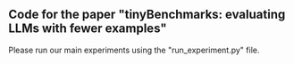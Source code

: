 ## Code for the paper "tinyBenchmarks: evaluating LLMs with fewer examples"


Please run our main experiments using the "run_experiment.py" file.